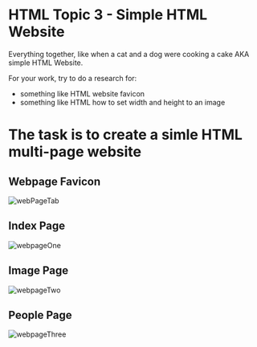 # HTML Topic 3 - Simple HTML Website

Everything together, like when a cat and a dog were cooking a cake AKA simple HTML Website.

For your work, try to do a research for:

- something like HTML website favicon 
- something like HTML how to set width and height to an image 

# The task is to create a simle HTML multi-page website

## Webpage Favicon

![webPageTab](https://github.com/macoto00/Frontend-Developer-Code-Lessons/assets/117540231/0bb50233-ba5a-408a-84b6-7835be474cfe)

## Index Page

![webpageOne](https://github.com/macoto00/Frontend-Developer-Code-Lessons/assets/117540231/8d9f50e3-0e6c-46a2-9495-600026b6e6ce)

## Image Page

![webpageTwo](https://github.com/macoto00/Frontend-Developer-Code-Lessons/assets/117540231/753c00f2-3679-48e5-b458-e32a6de82015)

## People Page

![webpageThree](https://github.com/macoto00/Frontend-Developer-Code-Lessons/assets/117540231/025e1402-dc18-405a-b559-c9f9f26e39dc)
